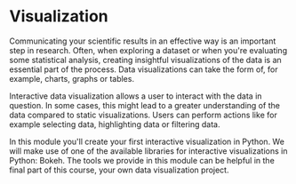 # Visualization

Communicating your scientific results in an effective way is an important step in research. Often, when exploring a dataset or when you're evaluating some statistical analysis, creating insightful visualizations of the data is an essential part of the process. Data visualizations can take the form of, for example, charts, graphs or tables.

Interactive data visualization allows a user to interact with the data in question. In some cases, this might lead to a greater understanding of the data compared to static visualizations. Users can perform actions like for example selecting data, highlighting data or filtering data.

In this module you'll create your first interactive visualization in Python. We will make use of one of the available libraries for interactive visualizations in Python: Bokeh. The tools we provide in this module can be helpful in the final part of this course, your own data visualization project.
